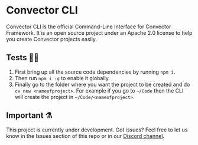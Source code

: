 # Convector CLI

Convector CLI is the official Command-Line Interface for Convector Framework. It is an open source project under an Apache 2.0 license to help you create Convector projects easily.

## Tests 👷‍♂️

1. First bring up all the source code dependencies by running `npm i`.
2. Then run `npm i -g` to enable it globally.
3. Finally go to the folder where you want the project to be created and do `cv new <nameofproject>`. For example if you go to `~/Code` then the CLI will create the project in `~/Code/<nameofproject>`.

## Important ⚗️

This project is currently under development. Got issues? Feel free to let us know in the Issues section of this repo or in our <a href="https://discord.gg/twRwpWt" target="_blank">Discord channel</a>.